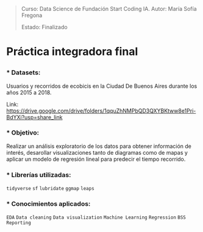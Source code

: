 > Curso: Data Science de Fundación Start Coding IA. Autor: María Sofía Fregona <p>
> Estado: Finalizado

# Práctica integradora final <p>

### *   Datasets: <p> 
Usuarios y recorridos de ecobicis en la Ciudad De Buenos Aires durante los años 2015 a 2018. <p>
Link: https://drive.google.com/drive/folders/1qquZhNMPbQD3QXYBKtww8e1Pri-BdYXi?usp=share_link <p>

### *   Objetivo: <p>
Realizar un análisis exploratorio de los datos para obtener información de interés, desarollar visualizaciones tanto de diagramas como de mapas y aplicar un modelo de regresión lineal para predecir el tiempo recorrido.

### *   Librerías utilizadas: <p>
`tidyverse` `sf` `lubridate` `ggmap` `leaps`

### *   Conocimientos aplicados: <p>
`EDA` `Data cleaning` `Data visualization` `Machine Learning` `Regression` `BSS` `Reporting`

